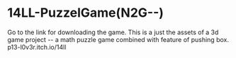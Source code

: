 # 14LL-PuzzelGame(N2G--)
 Go to the link for downloading the game. This is a just the assets of a 3d game project -- a math puzzle game combined with feature of pushing box.  p13-l0v3r.itch.io/14ll

